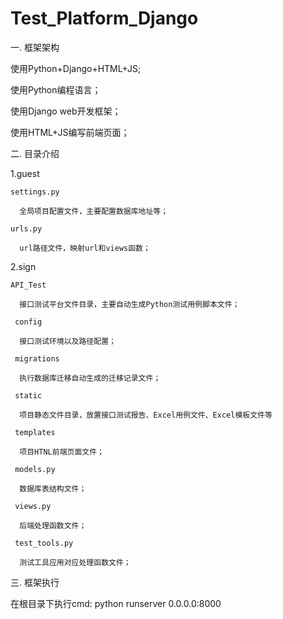 # Test_Platform_Django

一. 框架架构

  使用Python+Django+HTML+JS;
  
  使用Python编程语言；
  
  使用Django web开发框架；
  
  使用HTML+JS编写前端页面；

  
 二. 目录介绍
 
  1.guest
    
    settings.py
      
      全局项目配置文件，主要配置数据库地址等；
      
    urls.py
    
      url路径文件，映射url和views函数；
   
  2.sign
  
    API_Test
    
      接口测试平台文件目录，主要自动生成Python测试用例脚本文件；
      
     config
     
      接口测试环境以及路径配置；
      
     migrations
      
      执行数据库迁移自动生成的迁移记录文件；
      
     static
      
      项目静态文件目录，放置接口测试报告、Excel用例文件、Excel模板文件等
      
     templates
      
      项目HTNL前端页面文件；
      
     models.py
      
      数据库表结构文件；
      
     views.py
     
      后端处理函数文件；
      
     test_tools.py
     
      测试工具应用对应处理函数文件；
    
 三. 框架执行
 
  在根目录下执行cmd: python runserver 0.0.0.0:8000
